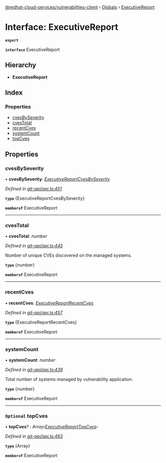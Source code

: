 [@redhat-cloud-services/vulnerabilities-client](../README.md) › [Globals](../globals.md) › [ExecutiveReport](executivereport.md)

# Interface: ExecutiveReport

**`export`** 

**`interface`** ExecutiveReport

## Hierarchy

* **ExecutiveReport**

## Index

### Properties

* [cvesBySeverity](executivereport.md#cvesbyseverity)
* [cvesTotal](executivereport.md#cvestotal)
* [recentCves](executivereport.md#recentcves)
* [systemCount](executivereport.md#systemcount)
* [topCves](executivereport.md#optional-topcves)

## Properties

###  cvesBySeverity

• **cvesBySeverity**: *[ExecutiveReportCvesBySeverity](executivereportcvesbyseverity.md)*

*Defined in [git-api/api.ts:451](https://github.com/RedHatInsights/javascript-clients/blob/master/packages/vulnerabilities/git-api/api.ts#L451)*

**`type`** {ExecutiveReportCvesBySeverity}

**`memberof`** ExecutiveReport

___

###  cvesTotal

• **cvesTotal**: *number*

*Defined in [git-api/api.ts:445](https://github.com/RedHatInsights/javascript-clients/blob/master/packages/vulnerabilities/git-api/api.ts#L445)*

Number of unique CVEs discovered on the managed systems.

**`type`** {number}

**`memberof`** ExecutiveReport

___

###  recentCves

• **recentCves**: *[ExecutiveReportRecentCves](executivereportrecentcves.md)*

*Defined in [git-api/api.ts:457](https://github.com/RedHatInsights/javascript-clients/blob/master/packages/vulnerabilities/git-api/api.ts#L457)*

**`type`** {ExecutiveReportRecentCves}

**`memberof`** ExecutiveReport

___

###  systemCount

• **systemCount**: *number*

*Defined in [git-api/api.ts:439](https://github.com/RedHatInsights/javascript-clients/blob/master/packages/vulnerabilities/git-api/api.ts#L439)*

Total number of systems managed by vulnerability application.

**`type`** {number}

**`memberof`** ExecutiveReport

___

### `Optional` topCves

• **topCves**? : *Array‹[ExecutiveReportTopCves](executivereporttopcves.md)›*

*Defined in [git-api/api.ts:463](https://github.com/RedHatInsights/javascript-clients/blob/master/packages/vulnerabilities/git-api/api.ts#L463)*

**`type`** {Array<ExecutiveReportTopCves>}

**`memberof`** ExecutiveReport
